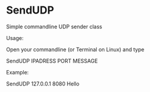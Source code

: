 # SendUDP
Simple commandline UDP sender class

Usage:

Open your commandline (or Terminal on Linux) and type

SendUDP IPADRESS PORT MESSAGE

Example:

SendUDP 127.0.0.1 8080 Hello
